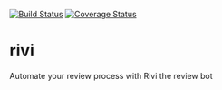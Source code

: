 [![Build Status](https://travis-ci.org/bivas/rivi.svg?branch=development)](https://travis-ci.org/bivas/rivi)
[![Coverage Status](https://coveralls.io/repos/github/bivas/rivi/badge.svg?branch=development)](https://coveralls.io/github/bivas/rivi?branch=development)

# rivi
Automate your review process with Rivi the review bot

